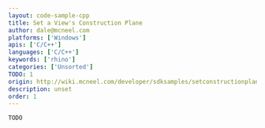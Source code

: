 ```yaml
---
layout: code-sample-cpp
title: Set a View's Construction Plane
author: dale@mcneel.com
platforms: ['Windows']
apis: ['C/C++']
languages: ['C/C++']
keywords: ['rhino']
categories: ['Unsorted']
TODO: 1
origin: http://wiki.mcneel.com/developer/sdksamples/setconstructionplane
description: unset
order: 1
---
```


```cpp
TODO
```
